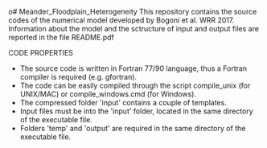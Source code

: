 o# Meander_Floodplain_Heterogeneity
This repository contains the source codes of the numerical model developed by Bogoni et al. WRR 2017.
Information about the model and the sctructure of input and output files are reported in the file README.pdf


CODE PROPERTIES
* The source code is written in Fortran 77/90 language, thus a Fortran compiler is required (e.g. gfortran).
* The code can be easily compiled through the script compile_unix (for UNIX/MAC) or compile_windows.cmd (for Windows).
* The compressed folder 'input' contains a couple of templates.
* Input files must be into the 'input' folder, located in the same directory of the executable file.
* Folders 'temp' and 'output' are required in the same directory of the executable file.
